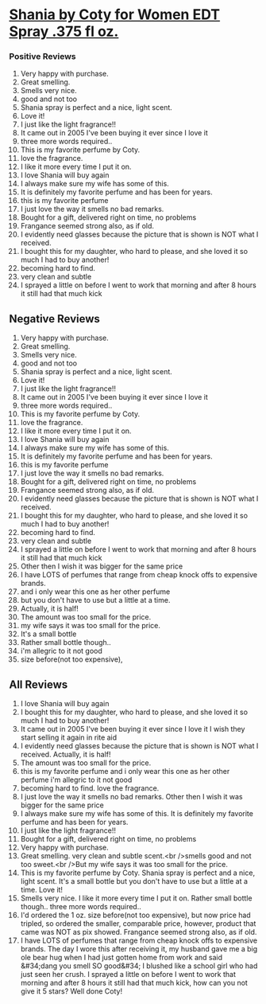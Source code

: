 # [Shania by Coty for Women EDT Spray .375 fl oz.](https://products.checkmycream.com/products/Shania-by-Coty-for-Women-EDT-Spray-.375-fl-oz..html)

### Positive Reviews

<ol>
      <li>Very happy with purchase.</li>
      <li>Great smelling.</li>
      <li>Smells very nice.</li>
      <li>good and not too</li>
      <li>Shania spray is perfect and a nice, light scent.</li>
      <li>Love it!</li>
      <li>I just like the light fragrance!!</li>
      <li>It came out in 2005 I&#x27;ve been buying it ever since I love it</li>
      <li>three more words required..</li>
      <li>This is my favorite perfume by Coty.</li>
      <li>love the fragrance.</li>
      <li>I like it more every time I put it on.</li>
      <li>I love Shania will buy again</li>
      <li>I always make sure my wife has some of this.</li>
      <li>It is definitely my favorite perfume and has been for years.</li>
      <li>this is my favorite perfume</li>
      <li>I just love the way it smells no bad remarks.</li>
      <li>Bought for a gift, delivered right on time, no problems</li>
      <li>Frangance seemed strong also, as if old.</li>
      <li>I evidently need glasses because the picture that is shown is NOT what I received.  </li>
      <li>I bought this for my daughter, who hard to please, and she loved it so much I had to buy another!</li>
      <li>becoming hard to find.</li>
      <li>very clean and subtle</li>
      <li>I sprayed a little on before I went to work that morning and after 8 hours it still had that much kick</li>
</ol>


<h2>Negative Reviews</h2>
<ol>
<li> Very happy with purchase.</li>
<li> Great smelling.</li>
<li> Smells very nice.</li>
<li> good and not too</li>
<li> Shania spray is perfect and a nice, light scent.</li>
<li> Love it!</li>
<li> I just like the light fragrance!!</li>
<li> It came out in 2005 I&#x27;ve been buying it ever since I love it</li>
<li> three more words required..</li>
<li> This is my favorite perfume by Coty.</li>
<li> love the fragrance.</li>
<li> I like it more every time I put it on.</li>
<li> I love Shania will buy again</li>
<li> I always make sure my wife has some of this.</li>
<li> It is definitely my favorite perfume and has been for years.</li>
<li> this is my favorite perfume</li>
<li> I just love the way it smells no bad remarks.</li>
<li> Bought for a gift, delivered right on time, no problems</li>
<li> Frangance seemed strong also, as if old.</li>
<li> I evidently need glasses because the picture that is shown is NOT what I received.  </li>
<li> I bought this for my daughter, who hard to please, and she loved it so much I had to buy another!</li>
<li> becoming hard to find.</li>
<li> very clean and subtle</li>
<li> I sprayed a little on before I went to work that morning and after 8 hours it still had that much kick</li>
<li> Other then I wish it was bigger for the same price</li>
<li> I have LOTS of perfumes that range from cheap knock offs to expensive brands.  </li>
<li> and i only wear this one as her other perfume</li>
<li> but you don&#x27;t have to use but a little at a time.</li>
<li> Actually, it is half!</li>
<li> The amount was too small for the price.</li>
<li> my wife says it was too small for the price.</li>
<li> It&#x27;s a small bottle</li>
<li> Rather small bottle though..</li>
<li> i&#x27;m allegric to it not good</li>
<li> size before(not too expensive),</li>
</ol>

<h2>All Reviews</h2>

<ol>
    <li> I love Shania will buy again</li>
    <li> I bought this for my daughter, who hard to please, and she loved it so much I had to buy another!</li>
    <li> It came out in 2005 I&#x27;ve been buying it ever since I love it I wish they start selling it again in rite aid</li>
    <li> I evidently need glasses because the picture that is shown is NOT what I received.  Actually, it is half!</li>
    <li> The amount was too small for the price.</li>
    <li> this is my favorite perfume and i only wear this one as her other perfume i&#x27;m allegric to it not good</li>
    <li> becoming hard to find. love the fragrance.</li>
    <li> I just love the way it smells no bad remarks. Other then I wish it was bigger for the same price</li>
    <li> I always make sure my wife has some of this. It is definitely my favorite perfume and has been for years.</li>
    <li> I just like the light fragrance!!</li>
    <li> Bought for a gift, delivered right on time, no problems</li>
    <li> Very happy with purchase.</li>
    <li> Great smelling. very clean and subtle scent.&lt;br /&gt;smells good and not too sweet.&lt;br /&gt;But my wife says it was too small for the price.</li>
    <li> This is my favorite perfume by Coty. Shania spray is perfect and a nice, light scent. It&#x27;s a small bottle but you don&#x27;t have to use but a little at a time. Love it!</li>
    <li> Smells very nice. I like it more every time I put it on. Rather small bottle though.. three more words required..</li>
    <li> I&#x27;d ordered the 1 oz. size before(not too expensive), but now price had tripled, so ordered the smaller, comparable price, however, product that came was NOT as pix showed. Frangance seemed strong also, as if old.</li>
    <li> I have LOTS of perfumes that range from cheap knock offs to expensive brands.  The day I wore this after receiving it, my husband gave me a big ole bear hug when I had just gotten home from work and said &amp;#34;dang you smell SO good&amp;#34; I blushed like a school girl who had just seen her crush.  I sprayed a little on before I went to work that morning and after 8 hours it still had that much kick, how can you not give it 5 stars?  Well done Coty!</li>
</ol>




